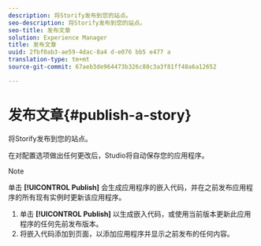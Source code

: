 ```yaml
---
description: 将Storify发布到您的站点。
seo-description: 将Storify发布到您的站点。
seo-title: 发布文章
solution: Experience Manager
title: 发布文章
uuid: 2fbf0ab3-ae59-4dac-8a4 d-e076 bb5 e477 a
translation-type: tm+mt
source-git-commit: 67aeb3de964473b326c88c3a3f81ff48a6a12652

---
```



# 发布文章{#publish-a-story}

将Storify发布到您的站点。

在对配置选项做出任何更改后，Studio将自动保存您的应用程序。

>[!NOTE]
>
>单击 **[!UICONTROL Publish]** 会生成应用程序的嵌入代码，并在之前发布应用程序的所有现有实例时更新该应用程序。

1. 单击 **[!UICONTROL Publish]** 以生成嵌入代码，或使用当前版本更新此应用程序的任何先前发布版本。
1. 将嵌入代码添加到页面，以添加应用程序并显示之前发布的任何内容。
